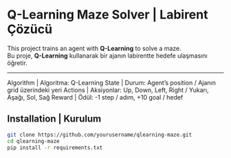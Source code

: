 #  Q-Learning Maze Solver | Labirent Çözücü

This project trains an agent with **Q-Learning** to solve a maze.  
Bu proje, **Q-Learning** kullanarak bir ajanın labirentte hedefe ulaşmasını öğretir.

---

Algorithm | Algoritma: Q-Learning
State | Durum: Agent’s position / Ajanın grid üzerindeki yeri
Actions | Aksiyonlar: Up, Down, Left, Right / Yukarı, Aşağı, Sol, Sağ
Reward | Ödül: -1 step / adım, +10 goal / hedef

##  Installation | Kurulum
```bash
git clone https://github.com/yourusername/qlearning-maze.git
cd qlearning-maze
pip install -r requirements.txt


